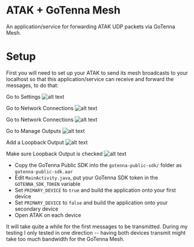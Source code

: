 # ATAK + GoTenna Mesh

An application/service for forwarding ATAK UDP packets via GoTenna Mesh.

# Setup

First you will need to set up your ATAK to send its mesh broadcasts to your localhost so that this application/service can receive and forward the messages, to do that:

Go to Settings
![alt text](https://github.com/paulmandal/atak-forwarder/raw/master/screenshots/instructions-step-0.png "Go to Settings")

Go to Network Connections
![alt text](https://github.com/paulmandal/atak-forwarder/raw/master/screenshots/instructions-step-1.png "Go to Network Connections")

Go to Network Connections
![alt text](https://github.com/paulmandal/atak-forwarder/raw/master/screenshots/instructions-step-2.png "Go to Network Connections")

Go to Manage Outputs
![alt text](https://github.com/paulmandal/atak-forwarder/raw/master/screenshots/instructions-step-3.png "Go to Manage Outputs")

Add a Loopback Output
![alt text](https://github.com/paulmandal/atak-forwarder/raw/master/screenshots/instructions-step-4.png "Add a Loopback Output")

Make sure Loopback Output is checked
![alt text](https://github.com/paulmandal/atak-forwarder/raw/master/screenshots/instructions-step-5.png "Make sure Loopback Output is checked")

* Copy the GoTenna Public SDK into the `gotenna-public-sdk/` folder as `gotenna-public-sdk.aar`
* Edit `MainActivity.java`, put your GoTenna SDK token in the `GOTENNA_SDK_TOKEN` variable
* Set `PRIMARY_DEVICE` to `true` and build the application onto your first device
* Set `PRIMARY_DEVICE` to `false` and build the application onto your secondary device
* Open ATAK on each device

It will take quite a while for the first messages to be transmitted. During my testing I only tested in one direction -- having both devices transmit might take too much bandwidth for the GoTenna Mesh.